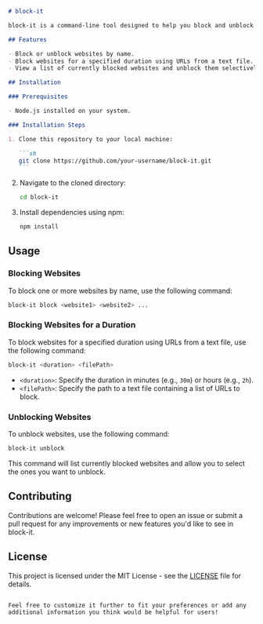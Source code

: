 ````markdown
# block-it

block-it is a command-line tool designed to help you block and unblock websites by modifying the hosts file on your system. It provides a simple and efficient way to manage access to specific websites for a specified duration or indefinitely.

## Features

- Block or unblock websites by name.
- Block websites for a specified duration using URLs from a text file.
- View a list of currently blocked websites and unblock them selectively.

## Installation

### Prerequisites

- Node.js installed on your system.

### Installation Steps

1. Clone this repository to your local machine:

   ```sh
   git clone https://github.com/your-username/block-it.git
   ```
````

2. Navigate to the cloned directory:

   ```sh
   cd block-it
   ```

3. Install dependencies using npm:

   ```sh
   npm install
   ```

## Usage

### Blocking Websites

To block one or more websites by name, use the following command:

```sh
block-it block <website1> <website2> ...
```

### Blocking Websites for a Duration

To block websites for a specified duration using URLs from a text file, use the following command:

```sh
block-it <duration> <filePath>
```

- `<duration>`: Specify the duration in minutes (e.g., `30m`) or hours (e.g., `2h`).
- `<filePath>`: Specify the path to a text file containing a list of URLs to block.

### Unblocking Websites

To unblock websites, use the following command:

```sh
block-it unblock
```

This command will list currently blocked websites and allow you to select the ones you want to unblock.

## Contributing

Contributions are welcome! Please feel free to open an issue or submit a pull request for any improvements or new features you'd like to see in block-it.

## License

This project is licensed under the MIT License - see the [LICENSE](LICENSE) file for details.

```

Feel free to customize it further to fit your preferences or add any additional information you think would be helpful for users!
```
